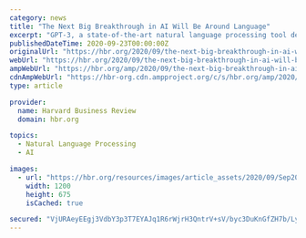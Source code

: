 ```yaml
---
category: news
title: "The Next Big Breakthrough in AI Will Be Around Language"
excerpt: "GPT-3, a state-of-the-art natural language processing tool developed by OpenAI, will soon be able to produce short stories, songs, press releases, technical manuals, text in the style of ..."
publishedDateTime: 2020-09-23T00:00:00Z
originalUrl: "https://hbr.org/2020/09/the-next-big-breakthrough-in-ai-will-be-around-language?ab=hero-subleft-2"
webUrl: "https://hbr.org/2020/09/the-next-big-breakthrough-in-ai-will-be-around-language?ab=hero-subleft-2"
ampWebUrl: "https://hbr.org/amp/2020/09/the-next-big-breakthrough-in-ai-will-be-around-language"
cdnAmpWebUrl: "https://hbr-org.cdn.ampproject.org/c/s/hbr.org/amp/2020/09/the-next-big-breakthrough-in-ai-will-be-around-language"
type: article

provider:
  name: Harvard Business Review
  domain: hbr.org

topics:
  - Natural Language Processing
  - AI

images:
  - url: "https://hbr.org/resources/images/article_assets/2020/09/Sep20_23_183428120-4.jpg"
    width: 1200
    height: 675
    isCached: true

secured: "VjURAeyEEgj3VdbY3p3T7EYAJq1R6rWjrH3QntrV+sV/byc3DuKnGfZH7b/LysKn4sym4iDPSZtGgk7hlEIuDK4VEdPNBYsps2Omf2KV5fsmXKqc+e2Kq/ZJtTGmvW8JBFNklBW8hgXpvnSkFPc/DM/vvpMnMGeugcF1NYSj/yDw6CPCxR2OzP/wAGkjq6N3MzSd8LjmAtKksMptz6lE0u84MIwRAyUF5anMeHbJInQb7n5IugFGXNmlDwhLZt3LZpjL6Ezl8wZaDdB/1lle2NJ/+KfIoesVtT2eZj4S78rY6QwVEmF9PM/Dci600LeuH1Pfn7mUEHUApgvuyYLvCM0VYBkkxFZDGRbAbaZTng0=;3DT8IkpVWWjpPdLSeLeOoQ=="
---
```


